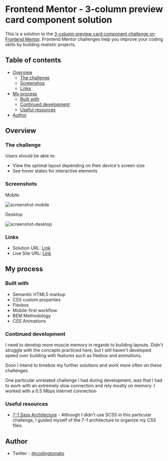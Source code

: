 # Frontend Mentor - 3-column preview card component solution

This is a solution to the [3-column preview card component challenge on Frontend Mentor](https://www.frontendmentor.io/challenges/3column-preview-card-component-pH92eAR2-). Frontend Mentor challenges help you improve your coding skills by building realistic projects.

## Table of contents

- [Overview](#overview)
  - [The challenge](#the-challenge)
  - [Screenshos](#screenshot)
  - [Links](#links)
- [My process](#my-process)
  - [Built with](#built-with)
  - [Continued development](#continued-development)
  - [Useful resources](#useful-resources)
- [Author](#author)


## Overview

### The challenge

Users should be able to:

- View the optimal layout depending on their device's screen size
- See hover states for interactive elements

### Screenshots

Mobile

![screenshot-mobile](https://user-images.githubusercontent.com/24487667/136717351-66cc6f9a-f4cc-43b6-a73a-a5b13f4fbf0e.png)

Desktop

![screenshot-desktop](https://user-images.githubusercontent.com/24487667/136717358-c655b660-feed-4788-9058-f9972410c8c5.png)

### Links

- Solution URL: [Link](https://github.com/tomato-frontend-challenges/3-column-preview-card-component)
- Live Site URL: [Link](https://frontend-mentors-3-column-preview-card-component.vercel.app/o)

## My process

### Built with

- Semantic HTML5 markup
- CSS custom properties
- Flexbox
- Mobile-first workflow
- BEM Methodology
- CSS Animations

### Continued development

I need to develop more muscle memory in regards to building layouts. Didn't struggle with the concepts practiced here, but I still haven't developed speed over building with features such as flexbox and animations. 

Soon I intend to timebox my further solutions and work more often on these challenges.

One particular unrelated challenge I had during development, was that I had to work with an extremely slow connection and rely mostly on memory. I worked with a 0.5 Mbps internet connection

### Useful resources

- [7-1 Sass Architecture](https://sass-guidelin.es/#architecture) - Although I didn't use SCSS in this particular challenge, I guided myself of the 7-1 architecture to organize my CSS files.

## Author

- Twitter - [@codingtomato](https://twitter.com/codingtomato)
